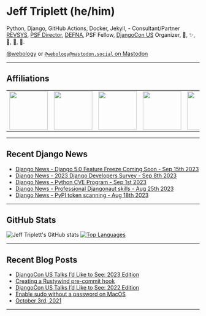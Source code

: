 # Jeff Triplett (he/him)

Python, Django, GitHub Actions, Docker, Jekyll,  - Consultant/Partner [REVSYS][], [PSF Director][], [DEFNA][], PSF Fellow, [DjangoCon US][] Organizer, 🏀, ✨, 💪, 🏃, 🤖.

<a href="https://twitter.com/webology">@webology</a> or <a href="https://mastodon.social/@webology" rel="me">`@webology@mastodon.social` on Mastodon</a>

<hr>

## Affiliations

<table border="0">
<tr>
<td><a href="https://github.com/revsys/"><img src="https://avatars.githubusercontent.com/u/308096?s=200&v=4" width="100px"></a></td>
<td><a href="https://github.com/psf/"><img src="https://avatars.githubusercontent.com/u/50630501?s=200&v=4" width="100px"></a></td>
<td><a href="https://github.com/djangocon/"><img src="https://avatars.githubusercontent.com/u/2891658?s=400&&v=4" width="100px"></a></td>
<td><a href="https://github.com/defna/"><img src="https://avatars.githubusercontent.com/u/13454395?s=200&v=4" width="100px"></a></td>
<td><a href="https://github.com/djangopackages/"><img src="https://avatars.githubusercontent.com/u/27385825?s=200&v=4" width="100px"></a></td>
</tr>
</table>

<hr>

## Recent Django News

<!--START_SECTION:news-->
* [Django News - Django 5.0 Feature Freeze Coming Soon - Sep 15th 2023](https:&#x2F;&#x2F;django-news.com&#x2F;issues&#x2F;197)
* [Django News - 2023 Django Developers Survey - Sep 8th 2023](https:&#x2F;&#x2F;django-news.com&#x2F;issues&#x2F;196)
* [Django News - Python CVE Program - Sep 1st 2023](https:&#x2F;&#x2F;django-news.com&#x2F;issues&#x2F;195)
* [Django News - Professional Djangonaut skills  - Aug 25th 2023](https:&#x2F;&#x2F;django-news.com&#x2F;issues&#x2F;194)
* [Django News - PyPI token scanning - Aug 18th 2023](https:&#x2F;&#x2F;django-news.com&#x2F;issues&#x2F;193)
<!--END_SECTION:news-->

<hr>

## GitHub Stats

![Jeff Triplett's GitHub stats](https://github-readme-stats.vercel.app/api?username=jefftriplett&show_icons=&private_count=true&theme=dracula)  [![Top Languages](https://github-readme-stats.vercel.app/api/top-langs/?username=jefftriplett&layout=compact&theme=dracula)]()

<hr>

## Recent Blog Posts

<!--START_SECTION:posts-->
* [DjangoCon US Talks I’d Like to See: 2023 Edition](https:&#x2F;&#x2F;jefftriplett.com&#x2F;2023&#x2F;djangocon-us-talks-i-d-like-to-see-2023-edition&#x2F;)
* [Creating a Rustywind pre-commit hook](https:&#x2F;&#x2F;jefftriplett.com&#x2F;2023&#x2F;rustywind-pre-commit-hook&#x2F;)
* [DjangoCon US Talks I’d Like to See: 2022 Edition](https:&#x2F;&#x2F;jefftriplett.com&#x2F;2022&#x2F;djangocon-us-talks-i-d-like-to-see-2022-edition&#x2F;)
* [Enable sudo without a password on MacOS](https:&#x2F;&#x2F;jefftriplett.com&#x2F;2022&#x2F;enable-sudo-without-a-password-on-macos&#x2F;)
* [October 3rd, 2021](https:&#x2F;&#x2F;jefftriplett.com&#x2F;2021&#x2F;sunday-morning-coffee-notes-october-3rd-2021&#x2F;)
<!--END_SECTION:posts-->

<hr>

[DEFNA]: https://www.defna.org/
[DjangoCon US]: http://djangocon.us/
[PSF Director]: https://www.python.org/psf/members/#board-of-directors
[REVSYS]: https://www.revsys.com/
